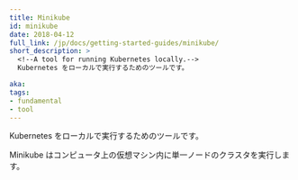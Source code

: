 ```yaml
---
title: Minikube
id: minikube
date: 2018-04-12
full_link: /jp/docs/getting-started-guides/minikube/
short_description: >
  <!--A tool for running Kubernetes locally.-->
  Kubernetes をローカルで実行するためのツールです。

aka: 
tags:
- fundamental
- tool
---
```

 <!---A tool for running Kubernetes locally.-->
 Kubernetes をローカルで実行するためのツールです。

<!--more--> 

<!--
Minikube runs a single-node cluster inside a VM on your computer.
-->
Minikube はコンピュータ上の仮想マシン内に単一ノードのクラスタを実行します。